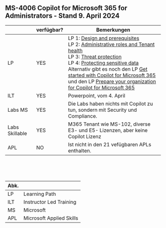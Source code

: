 
## MS-4006 Copilot for Microsoft 365 for Administrators - Stand 9. April 2024

|                | verfügbar? | Bemerkungen |
|----------------|------------| ------------|
| LP             | YES        | LP 1: [Design and prerequisites][4006 LP1] <br> LP 2: [Administrative roles and Tenant health][4006 LP2] <br> LP 3: [Threat protection][4006 LP3] <br> LP 4: [Protecting sensitive data][4006 LP4] <br> Alternativ gibt es noch den LP [Get started with Copilot for Microsoft 365](https://learn.microsoft.com/en-us/training/paths/get-started-with-microsoft-365-copilot/) <br> und  den LP [Prepare your organization for Copilot for Microsoft 365](https://learn.microsoft.com/en-us/training/paths/prepare-your-organization-microsoft-365-copilot/) |
| ILT            | YES        | Powerpoint, vom 4. April |
| Labs MS        | YES        | Die Labs haben nichts mit Copilot zu tun, sondern mit Security und Compliance. |
| Labs Skillable | YES        | M365 Tenant wie MS-102, diverse E3- und E5- Lizenzen, aber keine Copilot Lizenz |
| APL            | NO         | Ist nicht in den 21 vefügbaren APLs enthalten. |

[4006 LP1]: https://learn.microsoft.com/en-us/training/paths/prepare-m365-copilot-part-1%E2%80%93copilot-design/
[4006 LP2]: https://learn.microsoft.com/en-us/training/paths/prepare-m365-copilot-p2-administrative-roles-tenant/
[4006 LP3]: https://learn.microsoft.com/en-us/training/paths/prepare-m365-copilot-part-3-threat-protection/
[4006 LP4]: https://learn.microsoft.com/en-us/training/paths/prepare-m365-copilot-part-4-protecting-sensitive-data/
<br>
<br>
<br>

| Abk. |     |
| ---- | --- |
| LP   | Learning Path |
| ILT  | Instructor Led Training |
| MS   | Microsoft |
| APL  | Microsoft Applied Skills |


